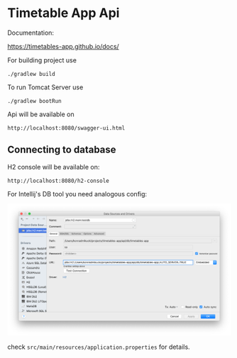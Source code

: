 # Timetable App Api

Documentation:

https://timetables-app.github.io/docs/

For building project use

```
./gradlew build
```

To run Tomcat Server use

```
./gradlew bootRun
```

Api will be available on

```
http://localhost:8080/swagger-ui.html
```

## Connecting to database

H2 console will be available on:

```
http://localhost:8080/h2-console
```

For Intellij's DB tool you need analogous config:

![](./db.png)

check `src/main/resources/application.properties` for details.
